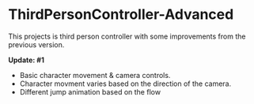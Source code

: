 # ThirdPersonController-Advanced
This projects is third person controller with some improvements from the previous version.

<b>Update: #1 </b>
  * Basic character movement & camera controls.
  * Character movment varies based on the direction of the camera.
  * Different jump animation based on the flow

